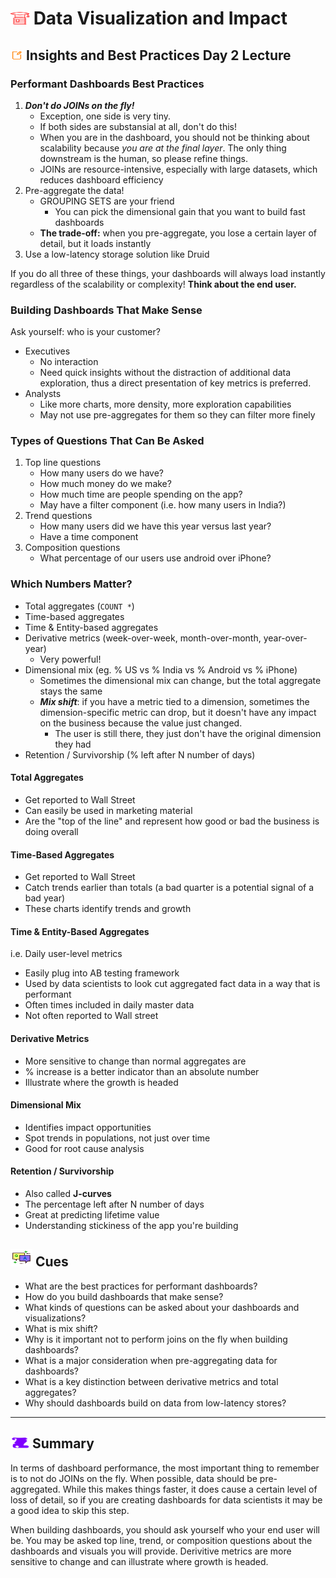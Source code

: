 # <img src="../books.svg" alt="Stack of red books with a graduation cap on top, symbolizing education and achievement, set against a plain background" width="30" height="20" /> Data Visualization and Impact

## <img src="../notes.svg" alt="Orange pencil lying diagonally on a white sheet of paper, representing note taking and documentation, with a clean and organized appearance" width="20" height="15" /> Insights and Best Practices Day 2 Lecture

### Performant Dashboards Best Practices

1. ***Don't do JOINs on the fly!***
   - Exception, one side is very tiny.
   - If both sides are substansial at all, don't do this!
   - When you are in the dashboard, you should not be thinking about scalability because *you are at the final layer*. The only thing downstream is the human, so please refine things.
   - JOINs are resource-intensive, especially with large datasets, which reduces dashboard efficiency
2. Pre-aggregate the data!
   - GROUPING SETS are your friend
     - You can pick the dimensional gain that you want to build fast dashboards
   - **The trade-off:** when you pre-aggregate, you lose a certain layer of detail, but it loads instantly
3. Use a low-latency storage solution like Druid

If you do all three of these things, your dashboards will always load instantly regardless of the scalability or complexity! **Think about the end user.**

### Building Dashboards That Make Sense

Ask yourself: who is your customer?

- Executives
  - No interaction
  - Need quick insights without the distraction of additional data exploration, thus a direct presentation of key metrics is preferred.
- Analysts
  - Like more charts, more density, more exploration capabilities
  - May not use pre-aggregates for them so they can filter more finely

### Types of Questions That Can Be Asked

1. Top line questions
   - How many users do we have?
   - How much money do we make?
   - How much time are people spending on the app?
   - May have a filter component (i.e. how many users in India?)
2. Trend questions
    - How many users did we have this year versus last year?
    - Have a time component
3. Composition questions
   - What percentage of our users use android over iPhone?

### Which Numbers Matter?

- Total aggregates (`COUNT *`)
- Time-based aggregates
- Time & Entity-based aggregates
- Derivative metrics (week-over-week, month-over-month, year-over-year)
  - Very powerful!
- Dimensional mix (eg. % US vs % India vs % Android vs % iPhone)
  - Sometimes the dimensional mix can change, but the total aggregate stays the same
  - ***Mix shift***: if you have a metric tied to a dimension, sometimes the dimension-specific metric can drop, but it doesn't have any impact on the business because the value just changed.
    - The user is still there, they just don't have the original dimension they had
- Retention / Survivorship (% left after N number of days)

#### Total Aggregates

- Get reported to Wall Street
- Can easily be used in marketing material
- Are the "top of the line" and represent how good or bad the business is doing overall

#### Time-Based Aggregates

- Get reported to Wall Street
- Catch trends earlier than totals (a bad quarter is a potential signal of a bad year)
- These charts identify trends and growth

#### Time & Entity-Based Aggregates

i.e. Daily user-level metrics

- Easily plug into AB testing framework
- Used by data scientists to look cut aggregated fact data in a way that is performant
- Often times included in daily master data
- Not often reported to Wall street

#### Derivative Metrics

- More sensitive to change than normal aggregates are
- % increase is a better indicator than an absolute number
- Illustrate where the growth is headed

#### Dimensional Mix

- Identifies impact opportunities
- Spot trends in populations, not just over time
- Good for root cause analysis

#### Retention / Survivorship

- Also called **J-curves**
- The percentage left after N number of days
- Great at predicting lifetime value
- Understanding stickiness of the app you're building

## <img src="../question-and-answer.svg" alt="Two speech bubbles, one with a large letter Q and the other with a large letter A, representing a question and answer exchange in a friendly and approachable style" width="35" height="28" /> Cues

- What are the best practices for performant dashboards?
- How do you build dashboards that make sense?
- What kinds of questions can be asked about your dashboards and visualizations?
- What is mix shift?
- Why is it important not to perform joins on the fly when building dashboards?
- What is a major consideration when pre-aggregating data for dashboards?
- What is a key distinction between derivative metrics and total aggregates?
- Why should dashboards build on data from low-latency stores?

---

## <img src="../summary.svg" alt="Rolled parchment scroll with visible lines, symbolizing a summary or conclusion, placed on a neutral background" width="30" height="18" /> Summary

In terms of dashboard performance, the most important thing to remember is to not do JOINs on the fly. When possible, data should be pre-aggregated. While this makes things faster, it does cause a certain level of loss of detail, so if you are creating dashboards for data scientists it may be a good idea to skip this step.

When building dashboards, you should ask yourself who your end user will be. You may be asked top line, trend, or composition questions about the dashboards and visuals you will provide. Derivitive metrics are more sensitive to change and can illustrate where growth is headed.
